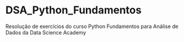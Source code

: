 # DSA_Python_Fundamentos
Resolução de exercícios do curso Python Fundamentos para Análise de Dados da Data Science Academy
